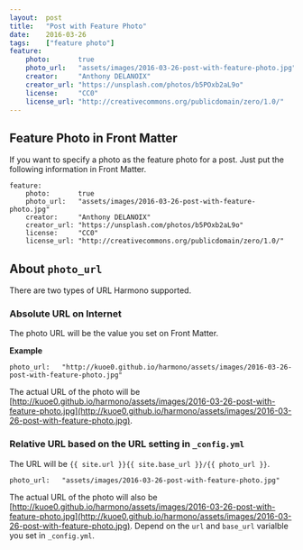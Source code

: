 ```yaml
---
layout:  post
title:   "Post with Feature Photo"
date:    2016-03-26
tags:    ["feature photo"]
feature:
    photo:       true
    photo_url:   "assets/images/2016-03-26-post-with-feature-photo.jpg"
    creator:     "Anthony DELANOIX"
    creator_url: "https://unsplash.com/photos/b5POxb2aL9o"
    license:     "CC0"
    license_url: "http://creativecommons.org/publicdomain/zero/1.0/"
---
```


## Feature Photo in Front Matter

If you want to specify a photo as the feature photo for a post. Just put the following information in Front Matter.

```
feature:
    photo:       true
    photo_url:   "assets/images/2016-03-26-post-with-feature-photo.jpg"
    creator:     "Anthony DELANOIX"
    creator_url: "https://unsplash.com/photos/b5POxb2aL9o"
    license:     "CC0"
    license_url: "http://creativecommons.org/publicdomain/zero/1.0/"
```

## About `photo_url`

There are two types of URL Harmono supported.

### Absolute URL on Internet

The photo URL will be the value you set on Front Matter.

**Example**

```
photo_url:   "http://kuoe0.github.io/harmono/assets/images/2016-03-26-post-with-feature-photo.jpg"
```

The actual URL of the photo will be [http://kuoe0.github.io/harmono/assets/images/2016-03-26-post-with-feature-photo.jpg](http://kuoe0.github.io/harmono/assets/images/2016-03-26-post-with-feature-photo.jpg).

### Relative URL based on the URL setting in `_config.yml`

The URL will be `{{ site.url }}{{ site.base_url }}/{{ photo_url }}`.

```
photo_url:   "assets/images/2016-03-26-post-with-feature-photo.jpg"
```

The actual URL of the photo will also be [http://kuoe0.github.io/harmono/assets/images/2016-03-26-post-with-feature-photo.jpg](http://kuoe0.github.io/harmono/assets/images/2016-03-26-post-with-feature-photo.jpg). Depend on the `url` and `base_url` varialble you set in `_config.yml`.
